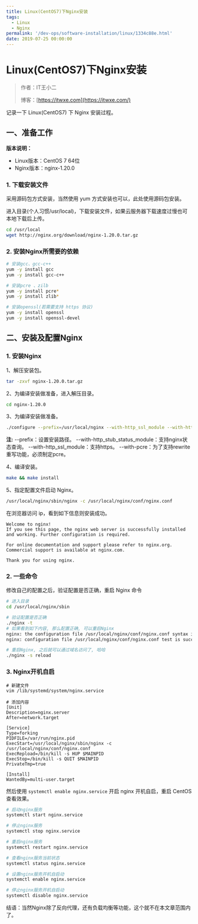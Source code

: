 ```yaml
---
title: Linux(CentOS7)下Nginx安装
tags:
  - Linux
  - Nginx
permalink: '/dev-ops/software-installation/linux/1334c88e.html'
date: 2019-07-25 00:00:00
---
```


# Linux(CentOS7)下Nginx安装

> 作者：IT王小二
>
> 博客：[https://itwxe.com](https://itwxe.com/)

记录一下 Linux(CentOS7) 下 Nginx 安装过程。

## 一、准备工作

**版本说明：**

- Linux版本：CentOS 7 64位
- Nginx版本：nginx-1.20.0

### 1. 下载安装文件

采用源码包方式安装，当然使用 yum 方式安装也可以，此处使用源码包安装。

进入目录(个人习惯/usr/local)，下载安装文件，如果云服务器下载速度过慢也可本地下载后上传。

```bash
cd /usr/local
wget http://nginx.org/download/nginx-1.20.0.tar.gz
```

### 2. 安装Nginx所需要的依赖

```bash
# 安装gcc、gcc-c++
yum -y install gcc
yum -y install gcc-c++

# 安装pcre 、zilb
yum -y install pcre*
yum -y install zlib*

# 安装openssl(若需要支持 https 协议)
yum -y install openssl
yum -y install openssl-devel
```

## 二、安装及配置Nginx

### 1. 安装Nginx

1、解压安装包。

```bash
tar -zxvf nginx-1.20.0.tar.gz
```

2、为编译安装做准备，进入解压目录。

```bash
cd nginx-1.20.0
```

3、为编译安装做准备。

```bash
./configure --prefix=/usr/local/nginx --with-http_ssl_module --with-http_stub_status_module --with-pcre
```

**注:**
--prefix：设置安装路径。
--with-http_stub_status_module：支持nginx状态查询。
--with-http_ssl_module：支持https。
--with-pcre：为了支持rewrite重写功能，必须制定pcre。

4、编译安装。

```bash
make && make install
```

5、指定配置文件启动 Nginx。

```bash
/usr/local/nginx/sbin/nginx -c /usr/local/nginx/conf/nginx.conf
```

在浏览器访问 ip，看到如下信息则安装成功。

```
Welcome to nginx!
If you see this page, the nginx web server is successfully installed and working. Further configuration is required.

For online documentation and support please refer to nginx.org.
Commercial support is available at nginx.com.

Thank you for using nginx.
```

### 2. 一些命令

修改自己的配置之后，验证配置是否正确，重启 Nginx 命令

```bash
# 进入目录
cd /usr/local/nginx/sbin

# 验证配置是否正确
./nginx -t
# 如果看到如下内容, 那么配置正确, 可以重启Nginx
nginx: the configuration file /usr/local/nginx/conf/nginx.conf syntax is ok
nginx: configuration file /usr/local/nginx/conf/nginx.conf test is successful

# 重启Nginx, 之后就可以通过域名访问了, 哈哈
./nginx -s reload
```

### 3. Nginx开机自启

```
# 新建文件
vim /lib/systemd/system/nginx.service

# 添加内容
[Unit]
Description=nginx.server
After=network.target

[Service]
Type=forking
PIDFILE=/var/run/nginx.pid
ExecStart=/usr/local/nginx/sbin/nginx -c /usr/local/nginx/conf/nginx.conf
ExecRepload=/bin/kill -s HUP $MAINPID
ExecStop=/bin/kill -s QUIT $MAINPID
PrivateTmp=true

[Install]
WantedBy=multi-user.target
```

然后使用 `systemctl enable nginx.service` 开启 nginx 开机自启，重启 CentOS 查看效果。

```bash
# 启动nginx服务
systemctl start nginx.service

# 停止nginx服务
systemctl stop nginx.service

# 重启nginx服务
systemctl restart nginx.service

# 查看nginx服务当前状态
systemctl status nginx.service

# 设置nginx服务开机自启动
systemctl enable nginx.service

# 停止nginx服务开机自启动
systemctl disable nginx.service
```

结语：当然Nginx除了反向代理，还有负载均衡等功能，这个就不在本文章范围内了。


